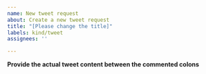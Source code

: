 ```yaml
---
name: New tweet request
about: Create a new tweet request
title: "[Please change the title]"
labels: kind/tweet
assignees: ''

---
```


**Provide the actual tweet content between the commented colons**
<!-- Input your tweet content exactly between the commented colons -->
<!--::-->

<!--::-->